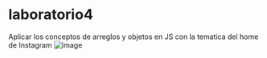 # laboratorio4

Aplicar los conceptos de arreglos y objetos en JS con la tematica del home de Instagram
![image](https://github.com/user-attachments/assets/103b689c-02f5-44ba-a8c0-2043d49224f9)
